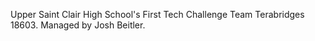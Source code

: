 Upper Saint Clair High School's First Tech Challenge Team Terabridges 18603.
Managed by Josh Beitler.
